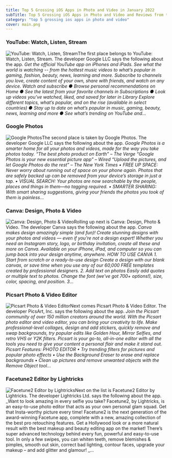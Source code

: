 ```yaml
---
title: Top 5 Grossing iOS Apps in Photo and Video in January 2022
subTitle: Top 5 Grossing iOS Apps in Photo and Video and Reviews from the AppStore in January 2022.
category: "top 5 grossing ios apps in photo and video"
cover: main.png
---
```


### YouTube: Watch, Listen, Stream

![YouTube: Watch, Listen, Stream](https://is3-ssl.mzstatic.com/image/thumb/Purple116/v4/cb/2f/a7/cb2fa7a8-a886-52a3-1049-bbf85e17af95/logo_youtube_color-0-0-1x_U007emarketing-0-0-0-6-0-0-sRGB-0-0-0-GLES2_U002c0-512MB-85-220-0-0.png/100x100bb.png)The first place belongs to YouTube: Watch, Listen, Stream. The developer Google LLC says the following about the app. _Get the official YouTube app on iPhones and iPads. See what the world is watching -- from the hottest music videos to what’s popular in gaming, fashion, beauty, news, learning and more. Subscribe to channels you love, create content of your own, share with friends, and watch on any device.  Watch and subscribe ● Browse personal recommendations on Home ● See the latest from your favorite channels in Subscriptions ● Look up videos you’ve watched, liked, and saved for later in Library  Explore different topics, what’s popular, and on the rise (available in select countries) ● Stay up to date on what’s popular in music, gaming, beauty, news, learning and more ● See what’s trending on YouTube and_...

### Google Photos

![Google Photos](https://is3-ssl.mzstatic.com/image/thumb/Purple126/v4/8f/96/86/8f968621-b124-3f3d-3323-74fa3a3162f0/logo_photos_color-0-1x_U007emarketing-0-6-0-0-85-220.png/100x100bb.png)The second place is taken by Google Photos. The developer Google LLC says the following about the app. _Google Photos is a smarter home for all your photos and videos, made for the way you take photos today.  “The best photo product on Earth” – The Verge “Google Photos is your new essential picture app” – Wired “Upload the pictures, and let Google Photos do the rest” – The New York Times  • FREE UP SPACE: Never worry about running out of space on your phone again. Photos that are safely backed up can be removed from your device’s storage in just a tap.  • VISUAL SEARCH: Your photos are now searchable by the people, places and things in them—no tagging required.  • SMARTER SHARING: With smart sharing suggestions, giving your friends the photos you took of them is painless_...

### Canva: Design, Photo & Video

![Canva: Design, Photo & Video](https://is5-ssl.mzstatic.com/image/thumb/Purple126/v4/45/c6/9c/45c69ca8-9fb2-5ad2-4003-4bdc7a622841/AppIcon-0-0-1x_U007emarketing-0-0-0-7-0-0-sRGB-0-0-0-GLES2_U002c0-512MB-85-220-0-0.png/100x100bb.png)Rolling up next is Canva: Design, Photo & Video. The developer Canva says the following about the app. _Canva makes design amazingly simple (and fun)! Create stunning designs with your photos and videos — even if you’re not a design expert!  Whether you need an Instagram story, logo, or birthday invitation, create all these and more on Canva. Available on your iPhone, iPad, and computer so you can jump back into your design anytime, anywhere.  HOW TO USE CANVA 1. Start from scratch or a ready-to-use design Create a design with our blank canvas, or save time when you use any of our 60,000 FREE templates created by professional designers.  2. Add text on photos Easily add quotes or multiple text to photos. Change the font (we've got 700+ options!), size, color, spacing, and position.  3_...

### Picsart Photo & Video Editor

![Picsart Photo & Video Editor](https://is3-ssl.mzstatic.com/image/thumb/Purple126/v4/66/fc/a1/66fca1bf-5a9e-e21e-f2e0-7ff659e37cf8/AppIcon-0-0-1x_U007emarketing-0-0-0-7-0-0-sRGB-0-0-0-GLES2_U002c0-512MB-85-220-0-0.png/100x100bb.png)Next comes Picsart Photo & Video Editor. The developer PicsArt, Inc. says the following about the app. _Join the Picsart community of over 150 million creators around the world. With the Picsart photo editor and video editor, you can bring your creativity to life. Make professional-level collages, design and add stickers, quickly remove and swap backgrounds, try popular edits like Golden Hour, Mirror Selfies, and retro VHS or Y2K filters. Picsart is your go-to, all-in-one editor with all the tools you need to give your content a personal flair and make it stand out.  Picsart Features:  PHOTO EDITOR • Try trending filters for pictures and popular photo effects • Use the Background Eraser to erase and replace backgrounds • Clean up pictures and remove unwanted objects with the Remove Object tool_...

### Facetune2 Editor by Lightricks

![Facetune2 Editor by Lightricks](https://is1-ssl.mzstatic.com/image/thumb/Purple126/v4/5a/c6/bb/5ac6bb0f-c06a-23ba-32b3-357af66f708b/AppIcon-0-1x_U007emarketing-0-7-0-sRGB-85-220.png/100x100bb.png)Next on the list is Facetune2 Editor by Lightricks. The developer Lightricks Ltd. says the following about the app. _Want to look amazing in every selfie you take? Facetune2, by Lightricks, is an easy-to-use photo editor that acts as your own personal glam squad. Get that Insta-worthy picture every time!  Facetune2 is the next generation of the award-winning Facetune app, complete with a new, amazing collection of the best pro retouching features. Get a Hollywood look or a more natural result with the best makeup and beauty editing app on the market! There’s super advanced technology behind every fun, powerful and easy-to-use tool. In only a few swipes, you can whiten teeth, remove blemishes & pimples, smooth out skin, correct bad lighting, contour faces, upgrade your makeup – and add glitter and glamour! _...

